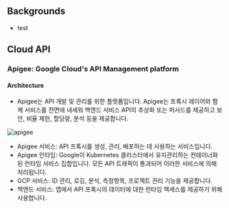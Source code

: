 ## Backgrounds
* test

## Cloud API
### Apigee: Google Cloud's API Management platform

#### Architecture
* Apigee는 API 개발 및 관리를 위한 플랫폼입니다. Apigee는 프록시 레이어와 함께 서비스를 전면에 내세워 백엔드 서비스 API의 추상화 또는 퍼사드를 제공하고 보안, 비율 제한, 할당량, 분석 등을 제공합니다.

![apigee](https://user-images.githubusercontent.com/41291493/114328763-7f5b4200-9b78-11eb-99ac-cdde274ce7e9.png)

* Apigee 서비스: API 프록시를 생성, 관리, 배포하는 데 사용하는 서비스입니다.
* Apigee 런타임: Google이 Kubernetes 클러스터에서 유지관리하는 컨테이너화된 런타임 서비스 집합입니다. 모든 API 트래픽이 통과되어 이러한 서비스에 의해 처리됩니다.
* GCP 서비스: ID 관리, 로깅, 분석, 측정항목, 프로젝트 관리 기능을 제공합니다.
* 백엔드 서비스: 앱에서 API 프록시의 데이터에 대한 런타임 액세스를 제공하기 위해 사용합니다.





